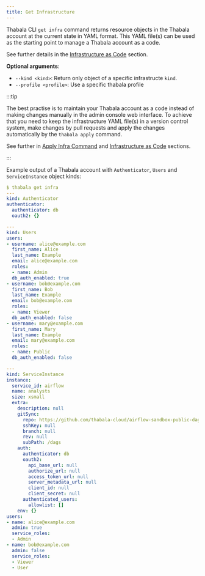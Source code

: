 ```yaml
---
title: Get Infrastructure
---
```


Thabala CLI `get infra` command returns resource objects in the Thabala account at the current
state in YAML format. This YAML file(s) can be used as the starting point to manage a Thabala
account as a code.

See further details in the [Infrastructure as Code](/admin-console/iac) section.

**Optional arguments**:

* `--kind <kind>`: Return only object of a specific infrastructe `kind`.
* `--profile <profile>`: Use a specific thabala profile

:::tip

The best practise is to maintain your Thabala account as a code instead of making changes manually in
the admin console web interface. To achieve that you need to keep the infrastructure YAML file(s) in
a version control system, make changes by pull requests and apply the changes automatically by
the `thabala apply` command.

See further in [Apply Infra Command](infra-apply.md) and [Infrastructure as Code](/admin-console/iac) sections.

:::

Example output of a Thabala account with `Authenticator`, `Users` and `ServiceInstance` object kinds:
```yaml
$ thabala get infra
---
kind: Authenticator
authenticator:
  authenticator: db
  oauth2: {}

---
kind: Users
users:
- username: alice@example.com
  first_name: Alice
  last_name: Example
  email: alice@example.com
  roles:
  - name: Admin
  db_auth_enabled: true
- username: bob@example.com
  first_name: Bob
  last_name: Example
  email: bob@example.com
  roles:
  - name: Viewer
  db_auth_enabled: false
- username: mary@example.com
  first_name: Mary
  last_name: Example
  email: mary@example.com
  roles:
  - name: Public
  db_auth_enabled: false

---
kind: ServiceInstance
instance:
  service_id: airflow
  name: analysts
  size: xsmall
  extra:
    description: null
    gitSync:
      repo: https://github.com/thabala-cloud/airflow-sandbox-public-dags.git
      sshKey: null
      branch: null
      rev: null
      subPath: /dags
    auth:
      authenticator: db
      oauth2:
        api_base_url: null
        authorize_url: null
        access_token_url: null
        server_metadata_url: null
        client_id: null
        client_secret: null
      authenticated_users:
        allowlist: []
    env: {}
users:
- name: alice@example.com
  admin: true
  service_roles:
  - Admin
- name: bob@example.com
  admin: false
  service_roles:
  - Viewer
  - User
```
